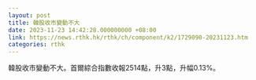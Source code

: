 ```yaml
---
layout: post
title: 韓股收市變動不大
date: 2023-11-23 14:42:28.000000000 +08:00
link: https://news.rthk.hk/rthk/ch/component/k2/1729090-20231123.htm
categories: rthk
---
```


韓股收市變動不大。首爾綜合指數收報2514點，升3點，升幅0.13%。
